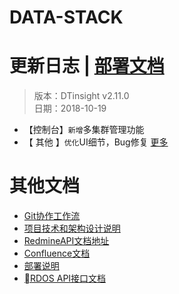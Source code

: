# DATA-STACK 

# 更新日志 | [部署文档](./Deploy.md)
 > 版本：DTinsight v2.11.0 <br>
 > 日期：2018-10-19

- 【控制台】`新增`多集群管理功能
- 【 其他 】`优化`UI细节，Bug修复 [更多](http://redmine.prod.dtstack.cn/projects/dtinsight-v2-11-0/issues)




# 其他文档
- [Git协作工作流](http://git.dtstack.cn/ziv/data-stack-web/wikis/gitflow)
- [项目技术和架构设计说明
](http://git.dtstack.cn/ziv/data-stack-web/wikis/Development)
- [RedmineAPI文档地址](http://redmine.prod.dtstack.cn/projects/rdos)
- [Confluence文档](http://confluence.dev.dtstack.cn/display/RDOS/RD-OS)
- [部署说明](http://git.dtstack.cn/ziv/data-stack-web/wikis/deploy)
- [RDOS API接口文档](http://git.dtstack.cn/dtstack/rdos-docs)


